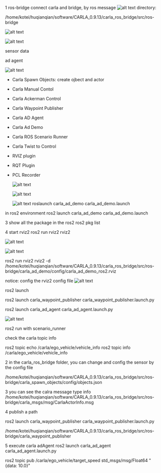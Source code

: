 1 ros-bridge
connect carla and bridge, by ros message
![alt text](image-1.png)
directory:

/home/kotei/huqianqian/software/CARLA_0.9.13/carla_ros_bridge/src/ros-bridge

![alt text](image-2.png)

![alt text](image-3.png)

sensor data

ad agent

![alt text](image-4.png)

- Carla Spawn Objects: create ojbect and actor
- Carla Manual Contol
- Carla Ackerman Control
- Carla Waypoint Publisher
- Carla AD Agent
- Carla Ad Demo
- Carla ROS Scenario Runner
- Carla Twist to Control
- RVIZ plugin
- RQT Plugin
- PCL Recorder
  
  ![alt text](image-5.png)

  ![alt text](image-6.png)

  ![alt text](image-7.png)
  roslaunch carla_ad_demo carla_ad_demo.launch

in ros2 environment
  ros2 launch carla_ad_demo carla_ad_demo.launch

3 show all the package in the ros2
  ros2 pkg list 

4 start rviz2 
  ros2 run rviz2 rviz2

![alt text](image-8.png)

![alt text](image-12.png)

ros2 run rviz2 rviz2 -d /home/kotei/huqianqian/software/CARLA_0.9.13/carla_ros_bridge/src/ros-bridge/carla_ad_demo/config/carla_ad_demo_ros2.rviz 

notice: config the rviz2 config file
![alt text](image-10.png)

ros2 launch 

ros2 launch carla_waypoint_publisher carla_waypoint_publisher.launch.py 

ros2 launch carla_ad_agent carla_ad_agent.launch.py

![alt text](image-11.png)



ros2 run with scenario_runner

check the carla topic info

ros2 topic echo /carla/ego_vehicle/vehicle_info
ros2 topic info /carla/ego_vehicle/vehicle_info


2 in the carla_ros_bridge folder, you can change and config the sensor by the config file

/home/kotei/huqianqian/software/CARLA_0.9.13/carla_ros_bridge/src/ros-bridge/carla_spawn_objects/config/objects.json


3 you can see the calra message type info 
/home/kotei/huqianqian/software/CARLA_0.9.13/carla_ros_bridge/src/ros-bridge/carla_msgs/msg/CarlaActorInfo.msg

4 publish a path

ros2 launch carla_waypoint_publisher carla_waypoint_publisher.launch.py 

/home/kotei/huqianqian/software/CARLA_0.9.13/carla_ros_bridge/src/ros-bridge/carla_waypoint_publisher

5 execute carla adAgent
ros2 launch carla_ad_agent  carla_ad_agent.launch.py 

  <!-- Publish the target speed -->
  <node pkg="rostopic" type="rostopic" name="rostopic" args="pub /carla/$(arg role_name)/target_speed std_msgs/Float64 $(arg target_speed)"/>

ros2 topic pub /carla/ego_vehicle/target_speed std_msgs/msg/Float64 "{data: 10.0}"
